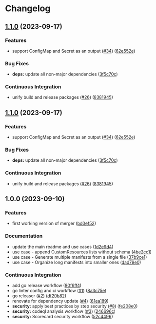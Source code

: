 # Changelog

## [1.1.0](https://github.com/aabouzaid/kustomize-plugin-merger/compare/v1.0.0...v1.1.0) (2023-09-17)


### Features

* support ConfigMap and Secret as an output ([#34](https://github.com/aabouzaid/kustomize-plugin-merger/issues/34)) ([62e552e](https://github.com/aabouzaid/kustomize-plugin-merger/commit/62e552e49738bedf7dcaf32d49e3ea6ef70caf5b))


### Bug Fixes

* **deps:** update all non-major dependencies ([3f5c70c](https://github.com/aabouzaid/kustomize-plugin-merger/commit/3f5c70c33f2a89927f52292000cb18e3f280d790))


### Continuous Integration

* unify build and release packages ([#26](https://github.com/aabouzaid/kustomize-plugin-merger/issues/26)) ([8381945](https://github.com/aabouzaid/kustomize-plugin-merger/commit/8381945bd297b80431288d83a24ad3398404b6be))

## [1.1.0](https://github.com/aabouzaid/kustomize-plugin-merger/compare/v1.0.0...v1.1.0) (2023-09-17)


### Features

* support ConfigMap and Secret as an output ([#34](https://github.com/aabouzaid/kustomize-plugin-merger/issues/34)) ([62e552e](https://github.com/aabouzaid/kustomize-plugin-merger/commit/62e552e49738bedf7dcaf32d49e3ea6ef70caf5b))


### Bug Fixes

* **deps:** update all non-major dependencies ([3f5c70c](https://github.com/aabouzaid/kustomize-plugin-merger/commit/3f5c70c33f2a89927f52292000cb18e3f280d790))


### Continuous Integration

* unify build and release packages ([#26](https://github.com/aabouzaid/kustomize-plugin-merger/issues/26)) ([8381945](https://github.com/aabouzaid/kustomize-plugin-merger/commit/8381945bd297b80431288d83a24ad3398404b6be))

## 1.0.0 (2023-09-10)


### Features

* first working version of merger ([bd0ef52](https://github.com/aabouzaid/kustomize-plugin-merger/commit/bd0ef52ef46381c13ab8ebcf1cc6970328910b64))


### Documentation

* update the main readme and use cases ([1d2e9d4](https://github.com/aabouzaid/kustomize-plugin-merger/commit/1d2e9d45d3aa8ca3bae49ef11361cf4ed43338d9))
* use case - append CustomResources lists without schema ([4be2cc1](https://github.com/aabouzaid/kustomize-plugin-merger/commit/4be2cc168219fe040a556a02cfdd8d76b9c9695e))
* use case - Generate multiple manifests from a single file ([37b9ce1](https://github.com/aabouzaid/kustomize-plugin-merger/commit/37b9ce1c7a8d4daabc5a6762d1d5e3a1566c1e02))
* use case - Organize long manifests into smaller ones ([dad79e0](https://github.com/aabouzaid/kustomize-plugin-merger/commit/dad79e0a9e19f46d261c6ed288d25756d59ab559))


### Continuous Integration

* add go release workflow ([80f6ff4](https://github.com/aabouzaid/kustomize-plugin-merger/commit/80f6ff4b0cf678e902b19eebd0a85db15ed88bde))
* go linter config and ci workflow ([#1](https://github.com/aabouzaid/kustomize-plugin-merger/issues/1)) ([8a3c75e](https://github.com/aabouzaid/kustomize-plugin-merger/commit/8a3c75e1d9eccc9f5ef1211f033b2a5e5d2338cf))
* go releaser ([#2](https://github.com/aabouzaid/kustomize-plugin-merger/issues/2)) ([df20b82](https://github.com/aabouzaid/kustomize-plugin-merger/commit/df20b8281c8107832f0f66d0f857f5f32d558215))
* renovate for dependency update ([#4](https://github.com/aabouzaid/kustomize-plugin-merger/issues/4)) ([61ea189](https://github.com/aabouzaid/kustomize-plugin-merger/commit/61ea189dca345c24e4141bc479da6eb1becfd3aa))
* **security:** apply best practices by step security ([#8](https://github.com/aabouzaid/kustomize-plugin-merger/issues/8)) ([fe208e0](https://github.com/aabouzaid/kustomize-plugin-merger/commit/fe208e06b1d35c454cddcec881d6c282b1691a0a))
* **security:** codeql analysis workflow ([#3](https://github.com/aabouzaid/kustomize-plugin-merger/issues/3)) ([246696c](https://github.com/aabouzaid/kustomize-plugin-merger/commit/246696c73b5c0635ca421727d6e88035a02eb80a))
* **security:** Scorecard security workflow ([52c4496](https://github.com/aabouzaid/kustomize-plugin-merger/commit/52c4496f409c13536c8adf6f3539eb0f1c605944))
